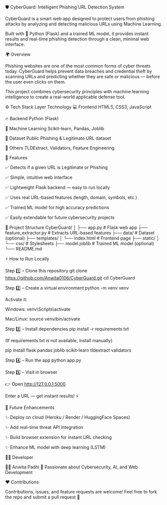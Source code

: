🛡️ CyberGuard: Intelligent Phishing URL Detection System

CyberGuard is a smart web app designed to protect users from phishing attacks by analyzing and detecting malicious URLs using Machine Learning.

Built with 🧠 Python (Flask) and a trained ML model, it provides instant results and real-time phishing detection through a clean, minimal web interface.

🌍 Overview

Phishing websites are one of the most common forms of cyber threats today.
CyberGuard helps prevent data breaches and credential theft by scanning URLs and predicting whether they are safe or malicious — before the user even clicks on them.

This project combines cybersecurity principles with machine learning intelligence to create a real-world applicable defense tool.

⚙️ Tech Stack
Layer	Technology
💻 Frontend	HTML5, CSS3, JavaScript

🔥 Backend	Python (Flask)

🧠 Machine Learning	Scikit-learn, Pandas, Joblib

📂 Dataset	Public Phishing & Legitimate URL dataset

🧰 Others	TLDExtract, Validators, Feature Engineering






🚀 Features

✅ Detects if a given URL is Legitimate or Phishing

✅ Simple, intuitive web interface

✅ Lightweight Flask backend — easy to run locally

✅ Uses real URL-based features (length, domain, symbols, etc.)

✅ Trained ML model for high accuracy predictions

✅ Easily extendable for future cybersecurity projects






🧩 Project Structure
CyberGuard/
│
├── app.py                   # Flask web app
├── feature_extractor.py     # Extracts URL-based features
├── data/                    # Dataset (optional)
├── templates/
│   └── index.html           # Frontend page
├── static/
│   └── css/                 # Stylesheets
├── model.joblib             # Trained ML model (optional)
└── README.md





⚡ How to Run Locally


Step 1️⃣ – Clone this repository
git clone https://github.com/Anwita0106/CyberGuard.git
cd CyberGuard





Step 2️⃣ – Create a virtual environment
python -m venv venv


Activate it:

Windows: venv\Scripts\activate

Mac/Linux: source venv/bin/activate

Step 3️⃣ – Install dependencies
pip install -r requirements.txt


(If requirements.txt is not available, install manually)

pip install flask pandas joblib scikit-learn tldextract validators

Step 4️⃣ – Run the app
python app.py

Step 5️⃣ – Visit in browser

👉 Open http://127.0.0.1:5000

Enter a URL — get instant results! ⚡

🧠 Future Enhancements

✨ Deploy on cloud (Heroku / Render / HuggingFace Spaces)


✨ Add real-time threat API integration


✨ Build browser extension for instant URL checking


✨ Enhance ML model with deep learning (LSTM)

🧑‍💻 Developer


👩‍💻 Anwita Padhi
💬 Passionate about Cybersecurity, AI, and Web Development


❤️ Contributions

Contributions, issues, and feature requests are welcome!
Feel free to fork the repo and submit a pull request 💪
